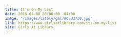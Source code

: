 ```yaml
---
title: It's On My List
date: 2018-04-08 20:00:00 -04:00
image: "/images/lately/gal/AOLU3730.jpg"
link: https://www.girlsatlibrary.com/its-on-my-list
site: Girls At Library
---
```


